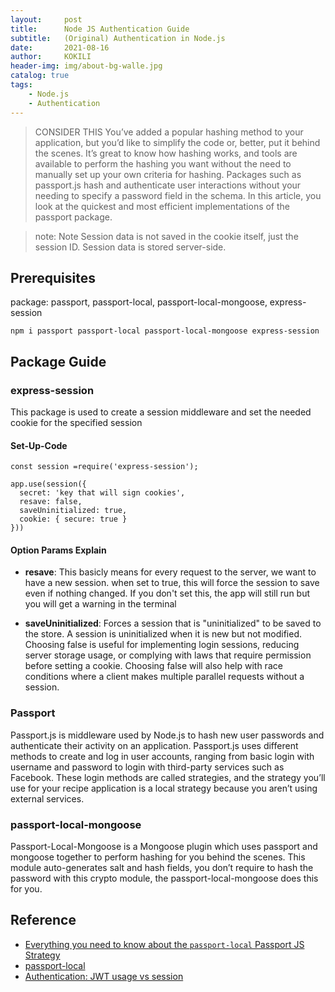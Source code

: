 ```yaml
---
layout:     post
title:      Node JS Authentication Guide
subtitle:   (Original) Authentication in Node.js
date:       2021-08-16
author:     KOKILI
header-img: img/about-bg-walle.jpg
catalog: true
tags:
    - Node.js
    - Authentication
---
```

> CONSIDER THIS
> You’ve added a popular hashing method to your application, but you’d like to simplify the code or, better, put it behind the scenes. It’s great to   know how hashing works, and tools are available to perform the hashing you want without the need to manually set up your own criteria for hashing.  Packages such as passport.js hash and authenticate user interactions without your needing to specify a password field in the schema. In this article, you look at the quickest and most efficient implementations of the passport package.


> note:  Note Session data is not saved in the cookie itself, just the session ID. Session data is stored server-side.

## Prerequisites
package: passport, passport-local, passport-local-mongoose, express-session

`npm i passport passport-local passport-local-mongoose express-session`

## Package Guide
### express-session

This package is used to create a session middleware and set the needed cookie for the specified session



#### Set-Up-Code

```
const session =require('express-session');

app.use(session({
  secret: 'key that will sign cookies',
  resave: false,
  saveUninitialized: true,
  cookie: { secure: true }
}))

```

#### Option Params Explain

* **resave**:  This basicly means for every request to the server, we want to have a new session. when set to true, this will force the session to save even if nothing changed.  If you don't set this, the app will still run but you will get a warning in the terminal

* **saveUninitialized**:  Forces a session that is "uninitialized" to be saved to the store. A session is uninitialized when it is new but not modified. Choosing false is useful for implementing login sessions, reducing server storage usage, or complying with laws that require permission before setting a cookie. Choosing false will also help with race conditions where a client makes multiple parallel requests without a session.






### Passport
Passport.js is middleware used by Node.js to hash new user passwords and authenticate their activity on an application. Passport.js uses different methods to create and log in user accounts, ranging from basic login with username and password to login with third-party services such as Facebook. These login methods are called strategies, and the strategy you’ll use for your recipe application is a local strategy because you aren’t using external services.

### passport-local-mongoose
Passport-Local-Mongoose is a Mongoose plugin which uses passport and mongoose together to perform hashing for you behind the scenes. This module auto-generates salt and hash fields, you don’t require to hash the password with this crypto module, the passport-local-mongoose does this for you.



## Reference


* [Everything you need to know about the `passport-local` Passport JS Strategy](https://levelup.gitconnected.com/everything-you-need-to-know-about-the-passport-local-passport-js-strategy-633bbab6195)
* [passport-local](http://www.passportjs.org/packages/passport-local/)
* [Authentication: JWT usage vs session](https://stackoverflow.com/questions/43452896/authentication-jwt-usage-vs-session)

